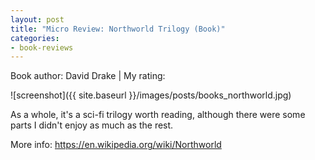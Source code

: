 ```yaml
---
layout: post
title: "Micro Review: Northworld Trilogy (Book)"
categories:
- book-reviews
---
```


<p>Book author: David Drake | My rating:&nbsp;&nbsp;<i class="fa fa-star"></i><i class="fa fa-star"></i><i class="fa fa-star"></i><i class="fa fa-star-o"></i><i class="fa fa-star-o"></i>
</p>
<!-- fa-star fa-star-o  fa-star-half-empty -->

![screenshot]({{ site.baseurl }}/images/posts/books_northworld.jpg)


<p>As a whole, it's a sci-fi trilogy worth reading, although there were some parts I didn't enjoy as much as the rest.</p>

<p>More info: <a href="https://en.wikipedia.org/wiki/Northworld">https://en.wikipedia.org/wiki/Northworld</a><p>




